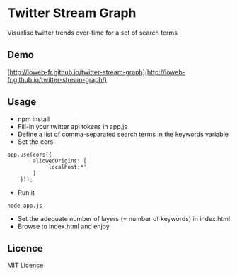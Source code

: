 # Twitter Stream Graph
Visualise twitter trends over-time for a set of search terms

## Demo
[http://ioweb-fr.github.io/twitter-stream-graph](http://ioweb-fr.github.io/twitter-stream-graph/)

## Usage
- npm install
- Fill-in your twitter api tokens in app.js
- Define a list of comma-separated search terms in the keywords variable
- Set the cors
```
app.use(cors({
        allowedOrigins: [
            'localhost:*'
        ]
    }));
```
- Run it
```
node app.js
```
- Set the adequate number of layers (= number of keywords) in index.html
- Browse to index.html and enjoy

## Licence
MIT Licence